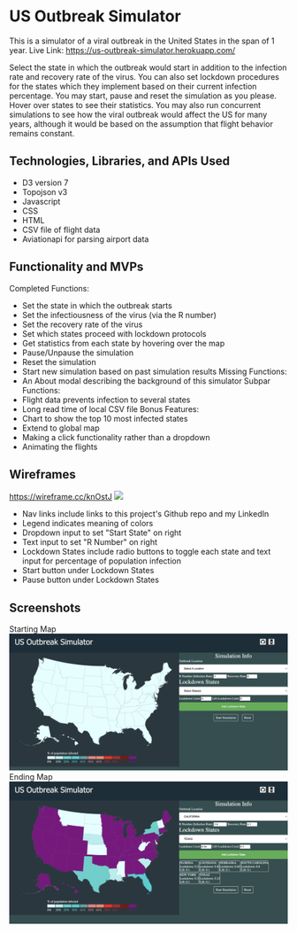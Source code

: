 # US Outbreak Simulator

This is a simulator of a viral outbreak in the United States in the span of 1 year.
Live Link: https://us-outbreak-simulator.herokuapp.com/

Select the state in which the outbreak would start in addition to the infection rate and recovery rate of the virus. You can also set lockdown procedures for the states which they implement based on their current infection percentage. You may start, pause and reset the simulation as you please. Hover over states to see their statistics. You may also run concurrent simulations to see how the viral outbreak would affect the US for many years, although it would be based on the assumption that flight behavior remains constant.
<!-- ## Background -->

<!-- In light of the COVID-19 during the last 2 years and the many variants being discovered,
I wanted to create a simulator that mimicked the map created by Johns Hopkins University to record global cases.
This simulator may show that could have happened if countermeasures were done differently or if a future outbreak occurs within the United States.
The spread of infection will be based on flight data. -->
## Technologies, Libraries, and APIs Used

- D3 version 7
- Topojson v3
- Javascript
- CSS
- HTML
- CSV file of flight data
- Aviationapi for parsing airport data

## Functionality and MVPs

Completed Functions: 
- Set the state in which the outbreak starts
- Set the infectiousness of the virus (via the R number)
- Set the recovery rate of the virus
- Set which states proceed with lockdown protocols
- Get statistics from each state by hovering over the map
- Pause/Unpause the simulation
- Reset the simulation
- Start new simulation based on past simulation results
Missing Functions:
- An About modal describing the background of this simulator
Subpar Functions: 
- Flight data prevents infection to several states
- Long read time of local CSV file
Bonus Features:
- Chart to show the top 10 most infected states
- Extend to global map
- Making a click functionality rather than a dropdown
- Animating the flights

## Wireframes
https://wireframe.cc/knOstJ
![](.dist/assets/Wireframe.png)

- Nav links include links to this project's Github repo and my LinkedIn
- Legend indicates meaning of colors
- Dropdown input to set "Start State" on right
- Text input to set "R Number" on right
- Lockdown States include radio buttons to toggle each state and text input for percentage of population infection
- Start button under Lockdown States
- Pause button under Lockdown States

## Screenshots
Starting Map
![](./dist/assets/Start%20Map.png)
Ending Map
![](./dist/assets/End%20Map.png)


